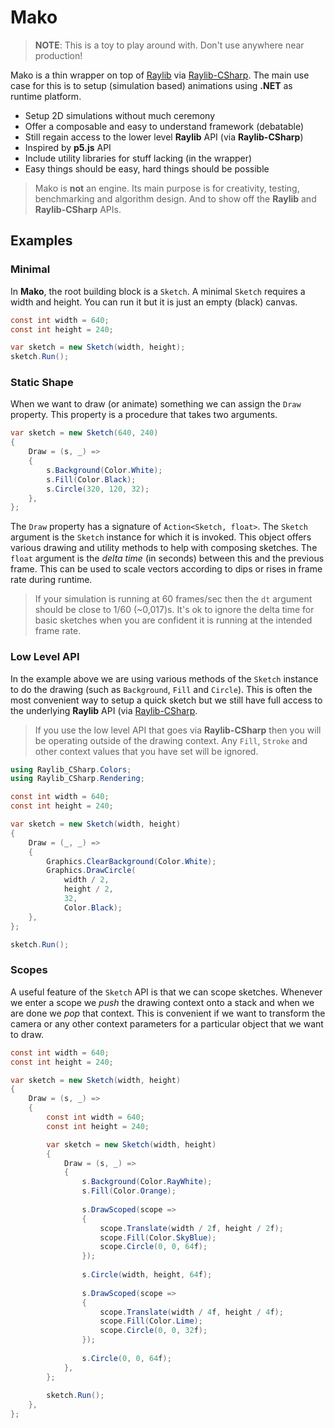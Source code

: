 # Mako
> **NOTE**: 
> This is a toy to play around with. 
> Don't use anywhere near production!

Mako is a thin wrapper on top of [Raylib](https://www.raylib.com/) via
[Raylib-CSharp](https://github.com/MrScautHD/Raylib-CSharp). The main use case
for this is to setup (simulation based) animations using **.NET** as runtime
platform.

* Setup 2D simulations without much ceremony
* Offer a composable and easy to understand framework (debatable)
* Still regain access to the lower level **Raylib** API (via **Raylib-CSharp**)
* Inspired by **p5.js** API
* Include utility libraries for stuff lacking (in the wrapper)
* Easy things should be easy, hard things should be possible

> Mako is **not** an engine. Its main purpose is for creativity, testing, 
> benchmarking and algorithm design. And to show off the **Raylib** and
> **Raylib-CSharp** APIs.

## Examples
### Minimal
In **Mako**, the root building block is a `Sketch`. A minimal `Sketch` requires
a width and height. You can run it but it is just an empty (black) canvas.
```csharp
const int width = 640;
const int height = 240;

var sketch = new Sketch(width, height);
sketch.Run();
```

### Static Shape
When we want to draw (or animate) something we can assign the `Draw` property.
This property is a procedure that takes two arguments.
```csharp
var sketch = new Sketch(640, 240)
{
    Draw = (s, _) =>
    {
        s.Background(Color.White);
        s.Fill(Color.Black);
        s.Circle(320, 120, 32);
    },
};
```

The `Draw` property has a signature of `Action<Sketch, float>`.  The `Sketch` 
argument is the `Sketch` instance for which it is invoked. This object offers 
various drawing and utility methods to help with composing sketches. The 
`float` argument is the *delta time* (in seconds) between this and the previous 
frame. This can be used to scale vectors according to dips or rises in frame 
rate during runtime.

> If your simulation is running at 60 frames/sec then the `dt` argument should
> be close to 1/60 (~0,017)s. It's ok to ignore the delta time for basic
> sketches when you are confident it is running at the intended frame rate.

### Low Level API
In the example above we are using various methods of the `Sketch` instance to
do the drawing (such as `Background`, `Fill` and `Circle`). This is often the 
most convenient way to setup a quick sketch but we still have full access to 
the underlying **Raylib** API (via [Raylib-CSharp](https://github.com/MrScautHD/Raylib-CSharp).

> If you use the low level API that goes via **Raylib-CSharp** then you will be
> operating outside of the drawing context. Any `Fill`, `Stroke` and other
> context values that you have set will be ignored.

```csharp
using Raylib_CSharp.Colors;
using Raylib_CSharp.Rendering;

const int width = 640;
const int height = 240;

var sketch = new Sketch(width, height)
{
    Draw = (_, _) =>
    {
        Graphics.ClearBackground(Color.White);
        Graphics.DrawCircle(
            width / 2,
            height / 2,
            32,
            Color.Black);
    },
};

sketch.Run();
```

### Scopes
A useful feature of the `Sketch` API is that we can scope sketches. Whenever
we enter a scope we *push* the drawing context onto a stack and when we are
done we *pop* that context. This is convenient if we want to transform the
camera or any other context parameters for a particular object that we want to
draw.
```csharp
const int width = 640;
const int height = 240;

var sketch = new Sketch(width, height)
{
    Draw = (s, _) =>
    {
        const int width = 640;
        const int height = 240;

        var sketch = new Sketch(width, height)
        {
            Draw = (s, _) =>
            {
                s.Background(Color.RayWhite);
                s.Fill(Color.Orange);
                  
                s.DrawScoped(scope =>
                {
                    scope.Translate(width / 2f, height / 2f);
                    scope.Fill(Color.SkyBlue);
                    scope.Circle(0, 0, 64f);
                });
                  
                s.Circle(width, height, 64f);
                  
                s.DrawScoped(scope =>
                {
                    scope.Translate(width / 4f, height / 4f);
                    scope.Fill(Color.Lime);
                    scope.Circle(0, 0, 32f);
                });
                  
                s.Circle(0, 0, 64f);
            },
        };
        
        sketch.Run();        
    },
};
```
